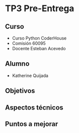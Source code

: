 # TP3 Pre-Entrega

## Curso
- Curso Python CoderHouse
- Comisión 60095
- Docente Esteban Acevedo

## Alumno
- Katherine Quijada

## Objetivos

## Aspectos técnicos

## Puntos a mejorar